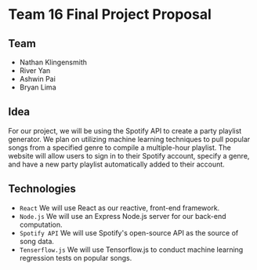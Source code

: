 # Team 16 Final Project Proposal

## Team
* Nathan Klingensmith
* River Yan
* Ashwin Pai
* Bryan Lima

## Idea
For our project, we will be using the Spotify API to create a party playlist generator.
We plan on utilizing machine learning techniques to pull popular songs from a specified genre to compile a multiple-hour playlist.
The website will allow users to sign in to their Spotify account, specify a genre, and have a new party playlist automatically added to their account.

## Technologies
- `React` We will use React as our reactive, front-end framework.
- `Node.js` We will use an Express Node.js server for our back-end computation.
- `Spotify API` We will use Spotify's open-source API as the source of song data.
- `Tenserflow.js` We will use Tensorflow.js to conduct machine learning regression tests on popular songs.
